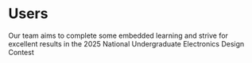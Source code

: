 # Users
Our team aims to complete some embedded learning and strive for excellent results in the 2025 National Undergraduate Electronics Design Contest
